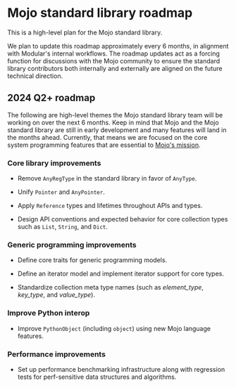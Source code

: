 # Mojo standard library roadmap

This is a high-level plan for the Mojo standard library.

We plan to update this roadmap approximately every 6 months, in alignment with
Modular's internal workflows. The roadmap updates act as a forcing function for
discussions with the Mojo community to ensure the standard library contributors
both internally and externally are aligned on the future technical direction.

## 2024 Q2+ roadmap

The following are high-level themes the Mojo standard library team will be
working on over the next 6 months. Keep in mind that Mojo and the Mojo standard
library are still in early development and many features will land in the
months ahead. Currently, that means we are focused on the core system
programming features that are essential to [Mojo's
mission](https://docs.modular.com/mojo/why-mojo).

### Core library improvements

- Remove `AnyRegType` in the standard library in favor of `AnyType`.

- Unify `Pointer` and `AnyPointer`.

- Apply `Reference` types and lifetimes throughout APIs and types.

- Design API conventions and expected behavior for core collection types such
  as `List`, `String`, and `Dict`.

### Generic programming improvements

- Define core traits for generic programming models.

- Define an iterator model and implement iterator support for core types.

- Standardize collection meta type names (such as *element_type*, *key_type*,
  and *value_type*).

### Improve Python interop

- Improve `PythonObject` (including `object`) using new Mojo language
  features.

### Performance improvements

- Set up performance benchmarking infrastructure along with regression tests for
  perf-sensitive data structures and algorithms.
